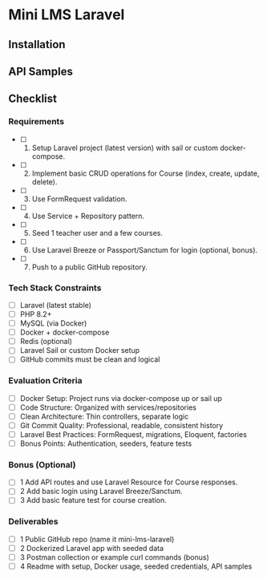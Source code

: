# Mini LMS Laravel


## Installation
<!-- todo -->

## API Samples
<!-- todo -->

## Checklist
### Requirements
- [ ] 1. Setup Laravel project (latest version) with sail or custom docker-compose.
- [ ] 2. Implement basic CRUD operations for Course (index, create, update, delete).
- [ ] 3. Use FormRequest validation.
- [ ] 4. Use Service + Repository pattern.
- [ ] 5. Seed 1 teacher user and a few courses.
- [ ] 6. Use Laravel Breeze or Passport/Sanctum for login (optional, bonus).
- [ ] 7. Push to a public GitHub repository.

### Tech Stack Constraints
- [ ] Laravel (latest stable)
- [ ] PHP 8.2+
- [ ] MySQL (via Docker)
- [ ] Docker + docker-compose
- [ ] Redis (optional)
- [ ] Laravel Sail or custom Docker setup
- [ ] GitHub commits must be clean and logical

### Evaluation Criteria
- [ ] Docker Setup: Project runs via docker-compose up or sail up
- [ ] Code Structure: Organized with services/repositories
- [ ] Clean Architecture: Thin controllers, separate logic
- [ ] Git Commit Quality: Professional, readable, consistent history
- [ ] Laravel Best Practices: FormRequest, migrations, Eloquent, factories
- [ ] Bonus Points: Authentication, seeders, feature tests

### Bonus (Optional)
- [ ] 1 Add API routes and use Laravel Resource for Course responses.
- [ ] 2 Add basic login using Laravel Breeze/Sanctum.
- [ ] 3 Add basic feature test for course creation.

### Deliverables
- [ ] 1 Public GitHub repo (name it mini-lms-laravel)
- [ ] 2 Dockerized Laravel app with seeded data
- [ ] 3 Postman collection or example curl commands (bonus)
- [ ] 4 Readme with setup, Docker usage, seeded credentials, API samples